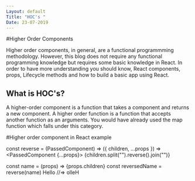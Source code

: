 ```yaml
---
Layout: default
Title: "HOC's "
Date: 23-07-2019
---
```


#Higher Order Components

Higher order components, in general, are a functional programmming methodology. However, 
this blog does not require any functional programming knowledge but requires some basic 
knowledge in React. In order to have more understanding you should know, React components,
props, Lifecycle methods and how to build a basic app using React.


## What is HOC's?

A higher-order component is a function that takes a component and returns a new component.
A higher order function is a function that accepts another function as an arguments. You would
have already used the map function which falls under this category.


#Higher order component in React example

const reverse = (PassedComponent) =>
  ({ children, ...props }) =>
    <PassedComponent {...props}>
      {children.split("").reverse().join("")}
    </PassedComponent>

const name = (props) => <span>{props.children}</span>
const reversedName = reverse(name)
<reversedName>Hello</reversedName>
//=> <span>olleH</span>